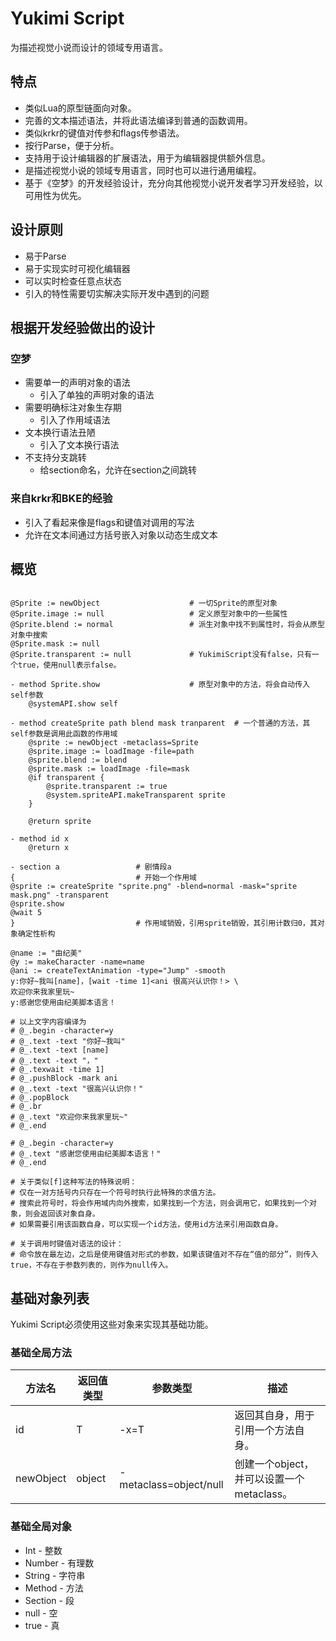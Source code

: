 # Yukimi Script

为描述视觉小说而设计的领域专用语言。

## 特点
* 类似Lua的原型链面向对象。
* 完善的文本描述语法，并将此语法编译到普通的函数调用。
* 类似krkr的键值对传参和flags传参语法。
* 按行Parse，便于分析。
* 支持用于设计编辑器的扩展语法，用于为编辑器提供额外信息。
* 是描述视觉小说的领域专用语言，同时也可以进行通用编程。
* 基于《空梦》的开发经验设计，充分向其他视觉小说开发者学习开发经验，以可用性为优先。

## 设计原则
* 易于Parse
* 易于实现实时可视化编辑器
* 可以实时检查任意点状态
* 引入的特性需要切实解决实际开发中遇到的问题

## 根据开发经验做出的设计
### 空梦
* 需要单一的声明对象的语法
    - 引入了单独的声明对象的语法
* 需要明确标注对象生存期
    - 引入了作用域语法
* 文本换行语法丑陋
    - 引入了文本换行语法
* 不支持分支跳转
    - 给section命名，允许在section之间跳转
### 来自krkr和BKE的经验
* 引入了看起来像是flags和键值对调用的写法
* 允许在文本间通过方括号嵌入对象以动态生成文本


## 概览

```

@Sprite := newObject                    # 一切Sprite的原型对象
@Sprite.image := null                   # 定义原型对象中的一些属性
@Sprite.blend := normal                 # 派生对象中找不到属性时，将会从原型对象中搜索
@Sprite.mask := null
@Sprite.transparent := null             # YukimiScript没有false，只有一个true，使用null表示false。

- method Sprite.show                    # 原型对象中的方法，将会自动传入self参数
    @systemAPI.show self

- method createSprite path blend mask tranparent  # 一个普通的方法，其self参数是调用此函数的作用域
    @sprite := newObject -metaclass=Sprite
    @sprite.image := loadImage -file=path
    @sprite.blend := blend
    @sprite.mask := loadImage -file=mask
    @if transparent {
        @sprite.transparent := true
        @system.spriteAPI.makeTransparent sprite
    }
    
    @return sprite
    
- method id x
    @return x

- section a                 # 剧情段a
{                           # 开始一个作用域
@sprite := createSprite "sprite.png" -blend=normal -mask="sprite mask.png" -transparent
@sprite.show
@wait 5
}                           # 作用域销毁，引用sprite销毁，其引用计数归0，其对象确定性析构

@name := "由纪美"                                  
@y := makeCharacter -name=name  
@ani := createTextAnimation -type="Jump" -smooth
y:你好~我叫[name]，[wait -time 1]<ani 很高兴认识你！> \
欢迎你来我家里玩~
y:感谢您使用由纪美脚本语言！

# 以上文字内容编译为
# @_.begin -character=y
# @_.text -text "你好~我叫"
# @_.text -text [name]
# @_.text -text "，"
# @_.texwait -time 1]
# @_.pushBlock -mark ani
# @_.text -text "很高兴认识你！"
# @_.popBlock
# @_.br
# @_.text "欢迎你来我家里玩~"
# @_.end

# @_.begin -character=y
# @_.text "感谢您使用由纪美脚本语言！"
# @_.end

# 关于类似[f]这种写法的特殊说明：
# 仅在一对方括号内只存在一个符号时执行此特殊的求值方法。
# 搜索此符号时，将会作用域内向外搜索，如果找到一个方法，则会调用它，如果找到一个对象，则会返回该对象自身。
# 如果需要引用该函数自身，可以实现一个id方法，使用id方法来引用函数自身。

# 关于调用时键值对语法的设计：
# 命令放在最左边，之后是使用键值对形式的参数，如果该键值对不存在“值的部分”，则传入true，不存在于参数列表的，则作为null传入。

```

## 基础对象列表

Yukimi Script必须使用这些对象来实现其基础功能。

### 基础全局方法

| 方法名 | 返回值类型 | 参数类型 | 描述 |
| -----  | --------- | -------- | ---  |
| id     | T         | -x=T     | 返回其自身，用于引用一个方法自身。 |
| newObject | object | -metaclass=object/null | 创建一个object，并可以设置一个metaclass。|


### 基础全局对象
* Int    - 整数
* Number - 有理数
* String - 字符串
* Method - 方法
* Section - 段
* null   - 空
* true   - 真
